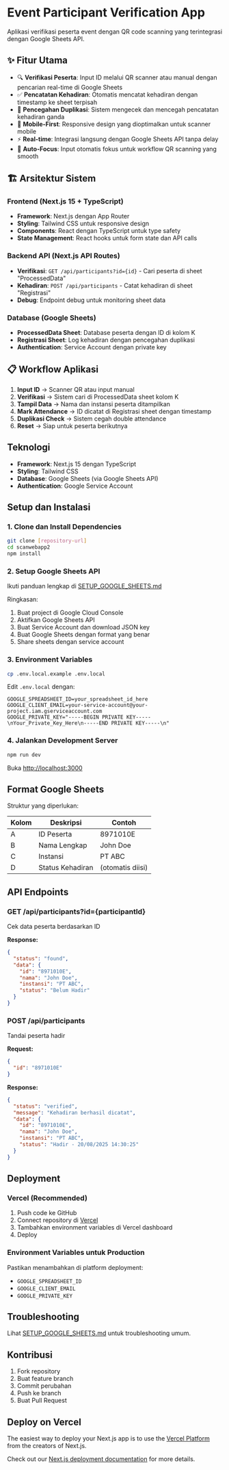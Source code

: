 # Event Participant Verification App

Aplikasi verifikasi peserta event dengan QR code scanning yang terintegrasi dengan Google Sheets API.

## ✨ Fitur Utama

- 🔍 **Verifikasi Peserta**: Input ID melalui QR scanner atau manual dengan pencarian real-time di Google Sheets
- ✅ **Pencatatan Kehadiran**: Otomatis mencatat kehadiran dengan timestamp ke sheet terpisah
- 🚫 **Pencegahan Duplikasi**: Sistem mengecek dan mencegah pencatatan kehadiran ganda
- 📱 **Mobile-First**: Responsive design yang dioptimalkan untuk scanner mobile
- ⚡ **Real-time**: Integrasi langsung dengan Google Sheets API tanpa delay
- 🎯 **Auto-Focus**: Input otomatis fokus untuk workflow QR scanning yang smooth

## 🏗️ Arsitektur Sistem

### Frontend (Next.js 15 + TypeScript)
- **Framework**: Next.js dengan App Router
- **Styling**: Tailwind CSS untuk responsive design
- **Components**: React dengan TypeScript untuk type safety
- **State Management**: React hooks untuk form state dan API calls

### Backend API (Next.js API Routes)
- **Verifikasi**: `GET /api/participants?id={id}` - Cari peserta di sheet "ProcessedData"
- **Kehadiran**: `POST /api/participants` - Catat kehadiran di sheet "Registrasi"
- **Debug**: Endpoint debug untuk monitoring sheet data

### Database (Google Sheets)
- **ProcessedData Sheet**: Database peserta dengan ID di kolom K
- **Registrasi Sheet**: Log kehadiran dengan pencegahan duplikasi
- **Authentication**: Service Account dengan private key

## 📋 Workflow Aplikasi

1. **Input ID** → Scanner QR atau input manual
2. **Verifikasi** → Sistem cari di ProcessedData sheet kolom K
3. **Tampil Data** → Nama dan instansi peserta ditampilkan
4. **Mark Attendance** → ID dicatat di Registrasi sheet dengan timestamp
5. **Duplikasi Check** → Sistem cegah double attendance
6. **Reset** → Siap untuk peserta berikutnya

## Teknologi

- **Framework**: Next.js 15 dengan TypeScript
- **Styling**: Tailwind CSS
- **Database**: Google Sheets (via Google Sheets API)
- **Authentication**: Google Service Account

## Setup dan Instalasi

### 1. Clone dan Install Dependencies

```bash
git clone [repository-url]
cd scanwebapp2
npm install
```

### 2. Setup Google Sheets API

Ikuti panduan lengkap di [SETUP_GOOGLE_SHEETS.md](./SETUP_GOOGLE_SHEETS.md)

Ringkasan:
1. Buat project di Google Cloud Console
2. Aktifkan Google Sheets API
3. Buat Service Account dan download JSON key
4. Buat Google Sheets dengan format yang benar
5. Share sheets dengan service account

### 3. Environment Variables

```bash
cp .env.local.example .env.local
```

Edit `.env.local` dengan:
```env
GOOGLE_SPREADSHEET_ID=your_spreadsheet_id_here
GOOGLE_CLIENT_EMAIL=your-service-account@your-project.iam.gserviceaccount.com
GOOGLE_PRIVATE_KEY="-----BEGIN PRIVATE KEY-----\nYour_Private_Key_Here\n-----END PRIVATE KEY-----\n"
```

### 4. Jalankan Development Server

```bash
npm run dev
```

Buka [http://localhost:3000](http://localhost:3000)

## Format Google Sheets

Struktur yang diperlukan:

| Kolom | Deskripsi | Contoh |
|-------|-----------|--------|
| A | ID Peserta | 8971010E |
| B | Nama Lengkap | John Doe |
| C | Instansi | PT ABC |
| D | Status Kehadiran | (otomatis diisi) |

## API Endpoints

### GET /api/participants?id={participantId}
Cek data peserta berdasarkan ID

**Response:**
```json
{
  "status": "found",
  "data": {
    "id": "8971010E",
    "nama": "John Doe",
    "instansi": "PT ABC",
    "status": "Belum Hadir"
  }
}
```

### POST /api/participants
Tandai peserta hadir

**Request:**
```json
{
  "id": "8971010E"
}
```

**Response:**
```json
{
  "status": "verified",
  "message": "Kehadiran berhasil dicatat",
  "data": {
    "id": "8971010E",
    "nama": "John Doe",
    "instansi": "PT ABC",
    "status": "Hadir - 20/08/2025 14:30:25"
  }
}
```

## Deployment

### Vercel (Recommended)

1. Push code ke GitHub
2. Connect repository di [Vercel](https://vercel.com)
3. Tambahkan environment variables di Vercel dashboard
4. Deploy

### Environment Variables untuk Production

Pastikan menambahkan di platform deployment:
- `GOOGLE_SPREADSHEET_ID`
- `GOOGLE_CLIENT_EMAIL`
- `GOOGLE_PRIVATE_KEY`

## Troubleshooting

Lihat [SETUP_GOOGLE_SHEETS.md](./SETUP_GOOGLE_SHEETS.md) untuk troubleshooting umum.

## Kontribusi

1. Fork repository
2. Buat feature branch
3. Commit perubahan
4. Push ke branch
5. Buat Pull Request

## Deploy on Vercel

The easiest way to deploy your Next.js app is to use the [Vercel Platform](https://vercel.com/new?utm_medium=default-template&filter=next.js&utm_source=create-next-app&utm_campaign=create-next-app-readme) from the creators of Next.js.

Check out our [Next.js deployment documentation](https://nextjs.org/docs/app/building-your-application/deploying) for more details.
